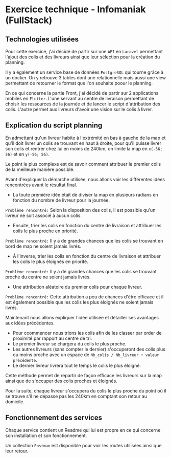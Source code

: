 # Exercice technique - Infomaniak (FullStack)

## Technologies utilisées

Pour cette exercice, j'ai décidé de partir sur une `API` en `Laravel` permettant l'ajout des colis et des livreurs ainsi que leur sélection pour la création du planning.

Il y a également un service base de données `PostgreSQL` qui tourne grâce à un docker. On y retrouve 3 tables dont une relationnelle mais aussi une view permettant de retourner le format que l'on souhaite poour le planning.

En ce qui concerne la partie Front, j'ai décidé de partir sur 2 applications mobiles en `Flutter`. L'une servant au centre de livraison permettant de choisir les ressources de la journée et de lancer le script d'attribution des colis.
L'autre permet aux livreurs d'avoir une vision sur le colis à livrer.

## Explication du script planning

En admettant qu'un livreur habite à l'extrémité en bas à gauche de la map et qu'il doit livrer un colis se trouvant en haut à droite, pour qu'il puisse livrer son colis et rentrer chez lui en moins de 240km, on limite la map en `x(-56; 56)` et en `y(-56; 56)`.

Le point le plus complexe est de savoir comment attribuer le premier colis de la meilleure manière possible.

Avant d'expliquer la démarche utilisée, nous allons voir les différentes idées rencontrées avant le résultat final.

- La toute première idée était de diviser la map en plusieurs radians en fonction du nombre de livreur pour la journée.

`Problème rencontré:` Selon la disposition des colis, il est possible qu'un livreur ne soit associé à aucun colis.

- Ensuite, trier les colis en fonction du centre de livraison et attribuer les colis le plus proche en priorité.

`Problème rencontré:` Il y a de grandes chances que les colis se trouvant en bord de map ne soient jamais livrés.

- À l'inverse, trier les colis en fonction du centre de livraison et attribuer les colis le plus éloignés en priorité.

`Problème rencontré:` Il y a de grandes chances que les colis se trouvant proche du centre ne soient jamais livrés.

- Une attribution aléatoire du premier colis pour chaque livreur.

`Problème rencontré:` Cette attribution a peu de chances d'être efficace et il est également possible que les colis les plus éloignés ne soient jamais livrés.

Maintenant nous allons expliquer l'idée utilisée et détailler ses avantages aux idées précédentes.

- Pour ccommencer nous trions les colis afin de les classer par order de proximité par rapport au centre de tri.
- Le premier livreur se chargera du colis le plus proche.
- Les autres livreurs (sans compter le dernier) s'occuperont des colis plus ou moins proche avec un espace de `Nb_colis / Nb_livreur + valeur précédente`.
- Le dernier livreur livrera tout le temps le colis le plus éloigné.

Cette méthode permet de repartir de façon efficace les livreurs sur la map ainsi que de s'occuper des colis proches et éloignés.

Pour la suite, chaque livreur s'occupera du colis le plus proche du point où il se trouve s'il ne dépasse pas les 240km en comptant son retour au domicile.

## Fonctionnement des services

Chaque service contient un Readme qui lui est propre en ce qui concerne son installation et son fonctionnement.

Un collection `Postman` est disponible pour voir les routes utilisées ainsi que leur retour.
